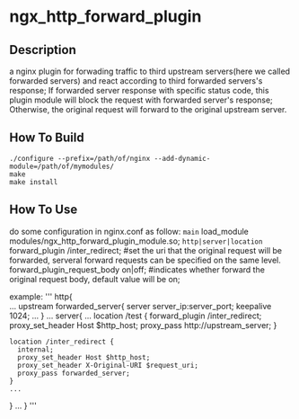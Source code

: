 # ngx_http_forward_plugin

## Description
  a nginx plugin for forwading traffic to third upstream servers(here we called forwarded servers) and react according to third forwarded servers's response; If forwarded server response with specific status code, this plugin module will block the request with forwarded server's response; Otherwise, the original request will forward to the original upstream server.
  
## How To Build
  `./configure --prefix=/path/of/nginx --add-dynamic-module=/path/of/mymodules/`  
  `make`  
  `make install`  

## How To Use
  do some configuration in nginx.conf as follow:
  `main`
  load_module  modules/ngx_http_forward_plugin_module.so;
  `http|server|location`
  forward_plugin /inter_redirect; #set the uri that the original request will be forwarded, serveral forward requests can be specified on the same level.
  forward_plugin_request_body on|off; #indicates whether forward the original request body, default value will be on;
  
  example:
  '''
http{  
  ...
  upstream forwarded_server{
    server server_ip:server_port;
    keepalive 1024;
    ...
  }
  ...
  server{
    ...
    location /test {
      forward_plugin /inter_redirect;
      proxy_set_header Host $http_host;
      proxy_pass http://upstream_server;
    }

    location /inter_redirect {
      internal;
      proxy_set_header Host $http_host;
      proxy_set_header X-Original-URI $request_uri;
      proxy_pass forwarded_server;
    }
    ...
  }
    ...
}
  '''
   
